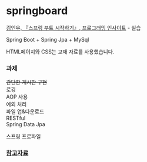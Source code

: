 # springboard
<a href="http://aladin.kr/p/TedbB">김인우, 『스프링 부트 시작하기』, 프로그래밍 인사이트</a> - 실습

Spring Boot + Spring Jpa + MySql

HTML페이지와 CSS는 교재 자료를 사용했습니다.

### 과제
<del>간단한 게시판 구현</del> </br>
로깅</br>
AOP 사용</br>
예외 처리</br>
파일 업&다운로드</br>
RESTful</br>
Spring Data Jpa</br>

스프링 프로파일</br>

### <a href="https://github.com/sb33333/springboard/blob/master/reference.txt">참고자료</a>
